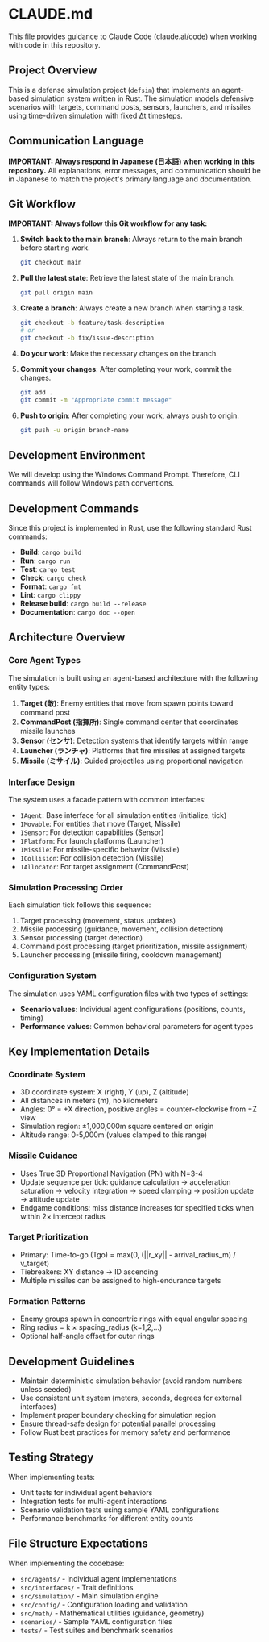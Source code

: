 # CLAUDE.md

This file provides guidance to Claude Code (claude.ai/code) when working with code in this repository.

## Project Overview

This is a defense simulation project (`defsim`) that implements an agent-based simulation system written in Rust. The simulation models defensive scenarios with targets, command posts, sensors, launchers, and missiles using time-driven simulation with fixed Δt timesteps.

## Communication Language

**IMPORTANT: Always respond in Japanese (日本語) when working in this repository.** All explanations, error messages, and communication should be in Japanese to match the project's primary language and documentation.

## Git Workflow

**IMPORTANT: Always follow this Git workflow for any task:**

1. **Switch back to the main branch**: Always return to the main branch before starting work.
   ```bash
   git checkout main
   ````

2. **Pull the latest state**: Retrieve the latest state of the main branch.

   ```bash
   git pull origin main
   ```

3. **Create a branch**: Always create a new branch when starting a task.

   ```bash
   git checkout -b feature/task-description
   # or
   git checkout -b fix/issue-description
   ```

4. **Do your work**: Make the necessary changes on the branch.

5. **Commit your changes**: After completing your work, commit the changes.

   ```bash
   git add .
   git commit -m "Appropriate commit message"
   ```

6. **Push to origin**: After completing your work, always push to origin.

   ```bash
   git push -u origin branch-name
   ```

## Development Environment
We will develop using the Windows Command Prompt.
Therefore, CLI commands will follow Windows path conventions.

## Development Commands

Since this project is implemented in Rust, use the following standard Rust commands:

- **Build**: `cargo build`
- **Run**: `cargo run`
- **Test**: `cargo test`
- **Check**: `cargo check`
- **Format**: `cargo fmt`
- **Lint**: `cargo clippy`
- **Release build**: `cargo build --release`
- **Documentation**: `cargo doc --open`

## Architecture Overview

### Core Agent Types

The simulation is built using an agent-based architecture with the following entity types:

1. **Target (敵)**: Enemy entities that move from spawn points toward command post
2. **CommandPost (指揮所)**: Single command center that coordinates missile launches
3. **Sensor (センサ)**: Detection systems that identify targets within range
4. **Launcher (ランチャ)**: Platforms that fire missiles at assigned targets
5. **Missile (ミサイル)**: Guided projectiles using proportional navigation

### Interface Design

The system uses a facade pattern with common interfaces:

- `IAgent`: Base interface for all simulation entities (initialize, tick)
- `IMovable`: For entities that move (Target, Missile)
- `ISensor`: For detection capabilities (Sensor)
- `IPlatform`: For launch platforms (Launcher)
- `IMissile`: For missile-specific behavior (Missile)
- `ICollision`: For collision detection (Missile)
- `IAllocator`: For target assignment (CommandPost)

### Simulation Processing Order

Each simulation tick follows this sequence:
1. Target processing (movement, status updates)
2. Missile processing (guidance, movement, collision detection)
3. Sensor processing (target detection)
4. Command post processing (target prioritization, missile assignment)
5. Launcher processing (missile firing, cooldown management)

### Configuration System

The simulation uses YAML configuration files with two types of settings:
- **Scenario values**: Individual agent configurations (positions, counts, timing)
- **Performance values**: Common behavioral parameters for agent types

## Key Implementation Details

### Coordinate System
- 3D coordinate system: X (right), Y (up), Z (altitude)
- All distances in meters (m), no kilometers
- Angles: 0° = +X direction, positive angles = counter-clockwise from +Z view
- Simulation region: ±1,000,000m square centered on origin
- Altitude range: 0-5,000m (values clamped to this range)

### Missile Guidance
- Uses True 3D Proportional Navigation (PN) with N=3-4
- Update sequence per tick: guidance calculation → acceleration saturation → velocity integration → speed clamping → position update → attitude update
- Endgame conditions: miss distance increases for specified ticks when within 2× intercept radius

### Target Prioritization
- Primary: Time-to-go (Tgo) = max(0, (||r_xy|| - arrival_radius_m) / v_target)
- Tiebreakers: XY distance → ID ascending
- Multiple missiles can be assigned to high-endurance targets

### Formation Patterns
- Enemy groups spawn in concentric rings with equal angular spacing
- Ring radius = k × spacing_radius (k=1,2,...)
- Optional half-angle offset for outer rings

## Development Guidelines

- Maintain deterministic simulation behavior (avoid random numbers unless seeded)
- Use consistent unit system (meters, seconds, degrees for external interfaces)
- Implement proper boundary checking for simulation region
- Ensure thread-safe design for potential parallel processing
- Follow Rust best practices for memory safety and performance

## Testing Strategy

When implementing tests:
- Unit tests for individual agent behaviors
- Integration tests for multi-agent interactions
- Scenario validation tests using sample YAML configurations
- Performance benchmarks for different entity counts

## File Structure Expectations

When implementing the codebase:
- `src/agents/` - Individual agent implementations
- `src/interfaces/` - Trait definitions
- `src/simulation/` - Main simulation engine
- `src/config/` - Configuration loading and validation
- `src/math/` - Mathematical utilities (guidance, geometry)
- `scenarios/` - Sample YAML configuration files
- `tests/` - Test suites and benchmark scenarios